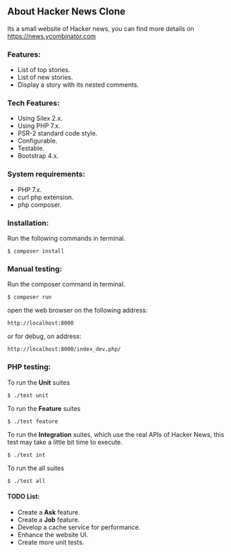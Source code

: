 ## About Hacker News Clone

Its a small website of Hacker news, you can find more details on https://news.ycombinator.com

### Features:
- List of top stories.
- List of new stories.
- Display a story with its nested comments.

### Tech Features:
- Using Silex 2.x.
- Using PHP 7.x.
- PSR-2 standard code style.
- Configurable.
- Testable.
- Bootstrap 4.x.

### System requirements:
- PHP 7.x.
- curl php extension.
- php composer.

### Installation:

Run the following commands in terminal.

~~~
$ composer install
~~~

### Manual testing:

Run the composer command in terminal. 
~~~
$ composer run
~~~
open the web browser on the following address:
~~~
http://localhost:8000
~~~

or for debug, on address:
~~~
http://localhost:8000/index_dev.php/
~~~

### PHP testing:

To run the **Unit** suites
~~~
$ ./test unit
~~~

To run the **Feature** suites
~~~
$ ./test feature
~~~

To run the **Integration** suites, which use the real APIs of Hacker News,
 this test may take a little bit time to execute.
~~~
$ ./test int
~~~

To run the all suites
~~~
$ ./test all
~~~

#### TODO List:
- Create a **Ask** feature.
- Create a **Job** feature.
- Develop a cache service for performance. 
- Enhance the website UI.
- Create more unit tests.